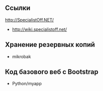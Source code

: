 ## Ссылки
http://SpecialistOff.NET/

* http://wiki.specialistoff.net/

## Хранение резервных копий

* mikrobak

## Код базового веб с Bootstrap

* Python/myapp
